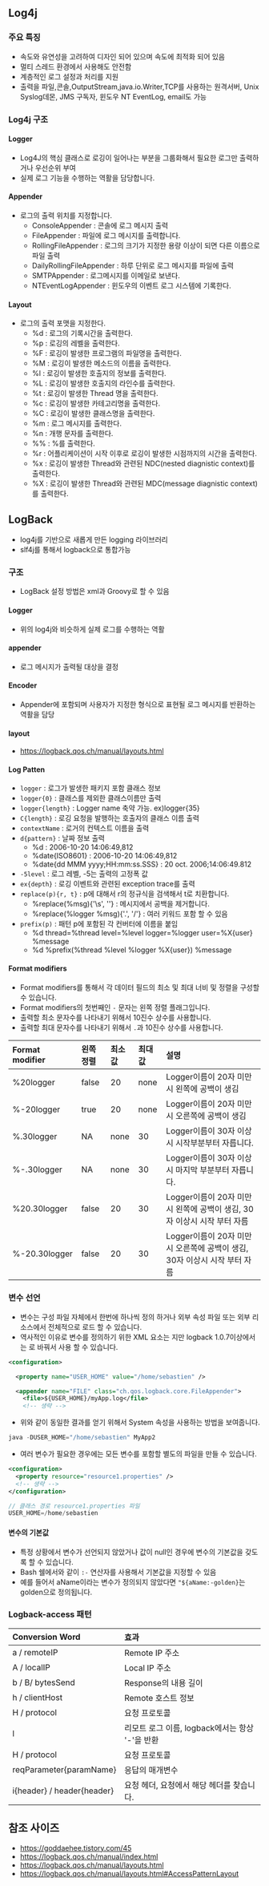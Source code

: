## Log4j
### 주요 특징
* 속도와 유연성을 고려하여 디자인 되어 있으며 속도에 최적화 되어 있음
* 멀티 스레드 환경에서 사용해도 안전함
* 계층적인 로그 설정과 처리를 지원
* 출력을 파일,콘솔,OutputStream,java.io.Writer,TCP를 사용하는 원격서버, Unix Syslog데몬, JMS 구독자, 윈도우 NT EventLog, email도 가능

### Log4j 구조
#### Logger 
* Log4J의 핵심 클래스로 로깅이 일어나는 부분을 그룹화해서 필요한 로그만 출력하거나 우선순위 부여 
* 실제 로그 기능을 수행하는 역활을 담당합니다.
#### Appender
* 로그의 출력 위치를 지정합니다. 
  * ConsoleAppender : 콘솔에 로그 메시지 출력
  * FileAppender : 파일에 로그 메시지를 출력합니다.
  * RollingFileAppender : 로그의 크기가 지정한 용량 이상이 되면 다른 이름으로 파일 출력
  * DailyRollingFileAppender : 하루 단위로 로그 메시지를 파일에 출력
  * SMTPAppender : 로그메시지를 이메일로 보낸다.
  * NTEventLogAppender : 윈도우의 이벤트 로그 시스템에 기록한다. 
#### Layout
* 로그의 출력 포맷을 지정한다. 
  * %d : 로그의 기록시간을 출력한다. 
  * %p : 로깅의 레벨을 출력한다. 
  * %F : 로깅이 발생한 프로그램의 파일명을 출력한다. 
  * %M : 로깅이 발생한 메소드의 이름을 출력한다.
  * %l : 로깅이 발생한 호출지의 정보를 출력한다.
  * %L : 로깅이 발생한 호출지의 라인수를 출력한다. 
  * %t : 로깅이 발생한 Thread 명을 출력한다.
  * %c : 로깅이 발생한 카테고리명을 출력한다.
  * %C : 로깅이 발생한 클래스명을 출력한다.
  * %m : 로그 메시지를 출력한다.
  * %n : 개행 문자를 출력한다. 
  * %% : %를 출력한다.
  * %r : 어플리케이션이 시작 이후로 로깅이 발생한 시점까지의 시간을 출력한다.
  * %x : 로깅이 발생한 Thread와 관련된 NDC(nested diagnistic context)를 출력한다.
  * %X : 로깅이 발생한 Thread와 관련된 MDC(message diagnistic context)를 출력한다.

## LogBack
* log4j를 기반으로 새롭게 만든 logging 라이브러리
* slf4j를 통해서 logback으로 통합가능

### 구조
* LogBack 설정 방법은 xml과 Groovy로 할 수 있음
#### Logger
* 위의 log4j와 비슷하게 실제 로그를 수행하는 역활
#### appender
* 로그 메시지가 출력될 대상을 결정
#### Encoder
* Appender에 포함되며 사용자가 지정한 형식으로 표현될 로그 메시지를 반환하는 역활을 담당
#### layout
* https://logback.qos.ch/manual/layouts.html

#### Log Patten
* `logger` : 로그가 발생한 패키지 포함 클래스 정보
* `logger{0}` : 클래스를 제외한 클래스이름만 출력
* `logger{length}` : Logger name 축약 가능. ex)logger{35}
* `C{length}` : 로깅 요청을 발행하는 호출자의 클래스 이름 출력
* `contextName` : 로거의 컨텍스트 이름을 출력
* `d{pattern}` : 날짜 정보 출력 
  * %d : 2006-10-20 14:06:49,812
  * %date{ISO8601} : 2006-10-20 14:06:49,812
  * %date{dd MMM yyyy;HH:mm:ss.SSS} : 20 oct. 2006;14:06:49.812
* `-5level` : 로그 레벨, -5는 출력의 고정폭 값
* `ex{depth}` : 로깅 이벤트와 관련된 exception trace를 출력
* `replace(p){r, t}` : p에 대해서 r의 정규식을 검색해서 t로 치환합니다.
  * %replace(%msg){'\s', ''} : 메시지에서 공백을 제거합니다.
  * %replace(%logger %msg){'\.', '/'} : 여러 키워드 포함 할 수 있음
* `prefix(p)` : 패턴 p에 포함된 각 컨버터에 이름을 붙임
  * %d thread=%thread level=%level logger=%logger user=%X{user} %message
  * %d %prefix(%thread %level %logger %X{user}) %message

#### Format modifiers
* Format modifiers를 통해서 각 데이터 필드의 최소 및 최대 너비 및 정렬을 구성할 수 있습니다.
* Format modifiers의 첫번째인 `-` 문자는 왼쪽 정렬 플래그입니다.
* 출력할 최소 문자수를 나타내기 위해서 10진수 상수를 사용합니다. 
* 출력할 최대 문자수를 나타내기 위해서 `.`과 10진수 상수를 사용합니다. 

|Format modifier|왼쪽정렬|최소값|최대값|설명|
|:--|:--|:--|:--|:--|
|%20logger|false|20|none|Logger이름이 20자 미만시 왼쪽에 공백이 생김|
|%-20logger|true|20|none|Logger이름이 20자 미만시 오른쪽에 공백이 생김|
|%.30logger|NA|none|30|Logger이름이 30자 이상시 시작부분부터 자릅니다.|
|%-.30logger|NA|none|30|Logger이름이 30자 이상시 마지막 부분부터 자릅니다.|
|%20.30logger|false|20|30|Logger이름이 20자 미만시 왼쪽에 공백이 생김, 30자 이상시 시작 부터 자름|
|%-20.30logger|false|20|30|Logger이름이 20자 미만시 오른쪽에 공백이 생김, 30자 이상시 시작 부터 자름|

### 변수 선언
* 변수는 구성 파일 자체에서 한번에 하나씩 정의 하거나 외부 속성 파일 또는 외부 리소스에서 전체적으로 로드 할 수 있습니다.
* 역사적인 이유로 변수를 정의하기 위한 XML 요소는 <property>지만 logback 1.0.7이상에서는 <variable>로 바꿔서 사용 할 수 있습니다.
```xml
<configuration>

  <property name="USER_HOME" value="/home/sebastien" />

  <appender name="FILE" class="ch.qos.logback.core.FileAppender">
    <file>${USER_HOME}/myApp.log</file>
    <!-- 생략 --> 
```
* 위와 같이 동일한 결과를 얻기 위해서 System 속성을 사용하는 방법을 보여줍니다.
```java
java -DUSER_HOME="/home/sebastien" MyApp2
```

* 여러 변수가 필요한 경우에는 모든 변수를 포함할 별도의 파일을 만들 수 있습니다. 
```xml
<configuration>
  <property resource="resource1.properties" />
  <!-- 생략 --> 
</configuration>
```
```java
// 클래스 경로 resource1.properties 파일
USER_HOME=/home/sebastien
```

#### 변수의 기본값
* 특정 상황에서 변수가 선언되지 않았거나 값이 null인 경우에 변수의 기본값을 갖도록 할 수 있습니다.
* Bash 쉘에서와 같이 `:-` 연산자를 사용해서 기본값을 지정할 수 있음
* 예를 들어서 aName이라는 변수가 정의되지 않았다면 `"${aName:-golden}`는 golden으로 정의됩니다.

### Logback-access 패턴

|Conversion Word| 효과|
|:--|:--|
|a / remoteIP|Remote IP 주소|
|A / localIP| Local IP 주소|
|b / B/ bytesSend | Response의 내용 길이 |
|h / clientHost | Remote 호스트 정보 |
|H / protocol | 요청 프로토콜 |
|l | 리모트 로그 이름, logback에서는 항상 '-'을 반환 |
|H / protocol | 요청 프로토콜 |
|reqParameter{paramName}|응답의 매개변수|
|i{header} / header{header}| 요청 헤더, 요청에서 해당 헤더를 찾습니다.|

## 참조 사이즈
* https://goddaehee.tistory.com/45
* https://logback.qos.ch/manual/index.html
* https://logback.qos.ch/manual/layouts.html
* https://logback.qos.ch/manual/layouts.html#AccessPatternLayout
  